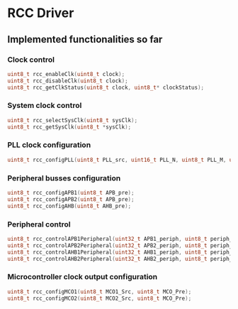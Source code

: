 # RCC Driver

## Implemented functionalities so far

### Clock control

```c
uint8_t rcc_enableClk(uint8_t clock);
uint8_t rcc_disableClk(uint8_t clock);
uint8_t rcc_getClkStatus(uint8_t clock, uint8_t* clockStatus);
```

### System clock control

```c
uint8_t rcc_selectSysClk(uint8_t sysClk);
uint8_t rcc_getSysClk(uint8_t *sysClk);
```

### PLL clock configuration

```c
uint8_t rcc_configPLL(uint8_t PLL_src, uint16_t PLL_N, uint8_t PLL_M, uint8_t PLL_P, uint8_t PLL_Q);
```

### Peripheral busses configuration

```c
uint8_t rcc_configAPB1(uint8_t APB_pre);
uint8_t rcc_configAPB2(uint8_t APB_pre);
uint8_t rcc_configAHB(uint8_t AHB_pre);
```

### Peripheral control

```c
uint8_t rcc_controlAPB1Peripheral(uint32_t APB1_periph, uint8_t periph_state);
uint8_t rcc_controlAPB2Peripheral(uint32_t APB2_periph, uint8_t periph_state);
uint8_t rcc_controlAHB1Peripheral(uint32_t AHB1_periph, uint8_t periph_state);
uint8_t rcc_controlAHB2Peripheral(uint32_t AHB2_periph, uint8_t periph_state);
```

### Microcontroller clock output configuration

```c
uint8_t rcc_configMCO1(uint8_t MCO1_Src, uint8_t MCO_Pre);
uint8_t rcc_configMCO2(uint8_t MCO2_Src, uint8_t MCO_Pre);
```
